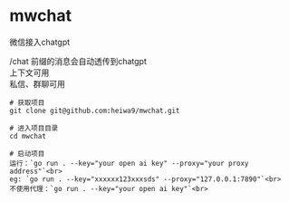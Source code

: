 # mwchat
微信接入chatgpt

/chat 前缀的消息会自动透传到chatgpt</br>
上下文可用</br>
私信、群聊可用</br>


```
# 获取项目
git clone git@github.com:heiwa9/mwchat.git

# 进入项目目录
cd mwchat

# 启动项目
运行：`go run . --key="your open ai key" --proxy="your proxy address"`<br>
eg: `go run . --key="xxxxxx123xxxsds" --proxy="127.0.0.1:7890"`<br>
不使用代理：`go run . --key="your open ai key"`<br>
```